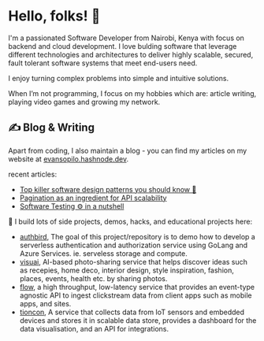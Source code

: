 # Hello, folks! 👋

I'm a passionated Software Developer from Nairobi, Kenya with focus on backend and cloud development. I love bulding software that leverage different technologies and architectures to deliver highly scalable, secured, fault tolerant software systems that meet end-users need.

I enjoy turning complex problems into simple and intuitive solutions.

When I’m not programming, I focus on my hobbies which are: article writing, playing video games and growing my network.

## &#x270d; Blog & Writing

Apart from coding, I also maintain a blog - you can find my articles on my website at [evansopilo.hashnode.dev](https://evansopilo.hashnode.dev).

recent articles:

<!-- BLOG-POST-LIST:START -->
- [Top killer software design patterns you should know 🚀](https://evansopilo.hashnode.dev/top-killer-software-design-patterns-you-should-know)
- [Pagination as an ingredient for API scalability](https://evansopilo.hashnode.dev/pagination-as-an-ingredient-for-api-scalability)
- [Software Testing ⚙ in a nutshell](https://evansopilo.hashnode.dev/software-testing-in-a-nutshell)
<!-- BLOG-POST-LIST:END -->

:telescope: I build lots of side projects, demos, hacks, and educational projects here:
- [authbird](https://github.com/evansopilo/authbird), The goal of this project/repository is to demo how to develop a serverless authentication and authorization service using GoLang and Azure Services. ie. serveless storage and compute.
- [visuai](https://github.com/evansopilo/visuai), AI-based photo-sharing service that helps discover ideas such as recepies, home deco, interior design, style inspiration, fashion, places, events, health etc. by sharing photos. 
- [flow](https://github.com/evansopilo/flow), a high throughput, low-latency service that provides an event-type agnostic API to ingest clickstream data from client apps such as mobile apps, and sites.
- [tioncon](https://github.com/evansopilo/tioncon), A service that collects data from IoT sensors and embedded devices and stores it in scalable data store, provides a dashboard for the data visualisation, and an API for integrations.  
